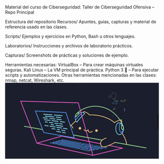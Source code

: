 Material del curso de Ciberseguridad: 
Taller de Ciberseguridad Ofensiva – Repo Principal

Estructura del repositorio
Recursos/
Apuntes, guías, capturas y material de referencia usado en las clases. 

Scripts/
Ejemplos y ejercicios en Python, Bash u otros lenguajes.

Laboratorios/
Instrucciones y archivos de laboratorio prácticos.

Capturas/
Screenshots de prácticas y soluciones de ejemplo.

Herramientas necesarias: 
VirtualBox – Para crear máquinas virtuales seguras.
Kali Linux – La VM principal de práctica.
Python 3 🐍 – Para ejecutar scripts y automatizaciones.
Otras herramientas mencionadas en las clases: nmap, netcat, Wireshark, etc.
<img src="https://github.com/SophieNguyen113/SophieNguyen113/blob/main/Sophie%20Nguyen%20-%20CatCat.gif" title="CatCat" alt="CatCat">
